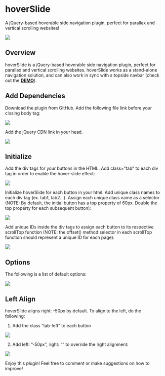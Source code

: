 # hoverSlide
A jQuery-based hoverable side navigation plugin, perfect for parallax and vertical scrolling websites!

<img src="https://github.com/jsfanatik/hoverSlideJS/blob/master/plugin-img/hoverslide-thumbnail.PNG" />

## Overview

hoverSlide is a jQuery-based hoverable side navigation plugin, perfect for parallax and vertical scrolling websites. 
hoverSlide works as a stand-alone navigation solution, 
and can also work in sync with a topside navbar (check out the **[DEMO](https://jsfanatik.github.io/demo.html)**).

## Add Dependencies

Download the plugin from GitHub. Add the following file link before your closing body tag: 

<img src="https://github.com/jsfanatik/hoverSlideJS/blob/master/plugin-img/hoverslide-cdn.PNG" />

Add the jQuery CDN link in your head.
  
<img src="https://github.com/jsfanatik/hoverSlideJS/blob/master/plugin-img/jquery-cdn.PNG" />

## Initialize

Add the div tags for your buttons in the HTML. Add class="tab" to each div tag in order to enable the hover-slide effect: 

<img src="https://github.com/jsfanatik/hoverSlideJS/blob/master/plugin-img/div-block.PNG" />

Initialize hoverSlide for each button in your html. Add unique class names to each div tag (ex. tab1, tab2...). Assign each unique class name as a selector (NOTE: By default, the initial button has a top property of 60px. Double the top property for each subsequent button):

<img src="https://github.com/jsfanatik/hoverSlideJS/blob/master/plugin-img/initialize.PNG" />


Add unique IDs inside the div tags to assign each button to its respective scrollTop function (NOTE: the offset() method selector in each scrollTop function should represent a unique ID for each page):

<img src="https://github.com/jsfanatik/hoverSlideJS/blob/master/plugin-img/scrollTop.PNG" />

## Options

The following is a list of default options:

<img src="https://github.com/jsfanatik/hoverSlideJS/blob/master/plugin-img/options.PNG" />

## Left Align

hoverSlide aligns right: -50px by default. To align to the left, do the following:

1. Add the class “tab-left” to each button

<img src="https://github.com/jsfanatik/hoverSlideJS/blob/master/plugin-img/left-align-html.PNG" />

2. Add left: ”-50px”, right: “” to override the right alignment: 

<img src="https://github.com/jsfanatik/hoverSlideJS/blob/master/plugin-img/left-align.PNG" />

Enjoy this plugin! Feel free to comment or make suggestions on how to improve!
